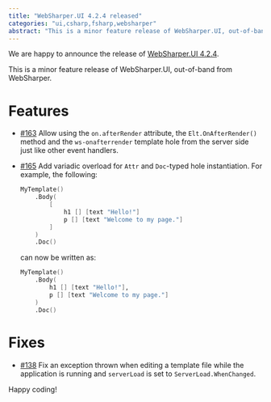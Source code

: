 ```yaml
---
title: "WebSharper.UI 4.2.4 released"
categories: "ui,csharp,fsharp,websharper"
abstract: "This is a minor feature release of WebSharper.UI, out-of-band from WebSharper."
---
```

We are happy to announce the release of [WebSharper.UI 4.2.4](https://www.nuget.org/packages/WebSharper.UI/4.2.4.114).

This is a minor feature release of WebSharper.UI, out-of-band from WebSharper.

# Features

* [#163](https://github.com/dotnet-websharper/ui/issues/163) Allow using the `on.afterRender` attribute, the `Elt.OnAfterRender()` method and the `ws-onafterrender` template hole from the server side just like other event handlers.

* [#165](https://github.com/dotnet-websharper/ui/issues/165) Add variadic overload for `Attr` and `Doc`-typed hole instantiation. For example, the following:

    ```fsharp
    MyTemplate()
        .Body(
            [
                h1 [] [text "Hello!"]
                p [] [text "Welcome to my page."]
            ]
        )
        .Doc()
    ```

    can now be written as:

    ```fsharp
    MyTemplate()
        .Body(
            h1 [] [text "Hello!"],
            p [] [text "Welcome to my page."]
        )
        .Doc()
    ```

# Fixes

* [#138](https://github.com/dotnet-websharper/ui/issues/138) Fix an exception thrown when editing a template file while the application is running and `serverLoad` is set to `ServerLoad.WhenChanged`.

Happy coding!